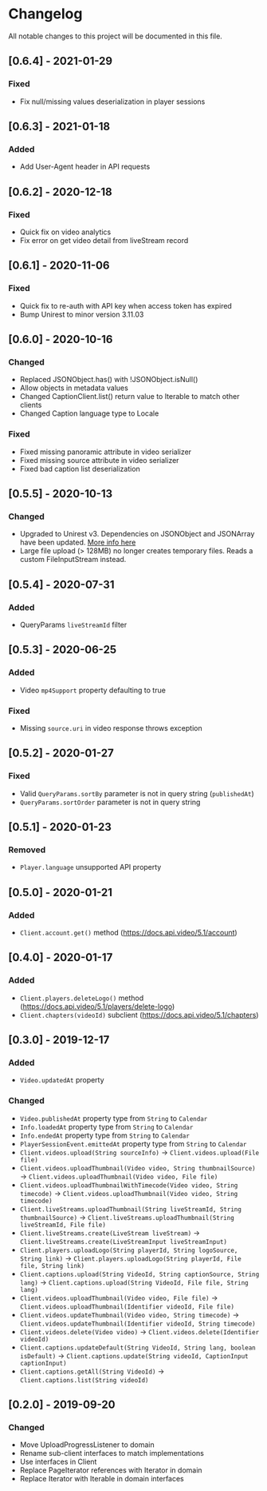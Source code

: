# Changelog
All notable changes to this project will be documented in this file.


## [0.6.4] - 2021-01-29

### Fixed
- Fix null/missing values deserialization in player sessions


## [0.6.3] - 2021-01-18

### Added
- Add User-Agent header in API requests


## [0.6.2] - 2020-12-18

### Fixed
- Quick fix on video analytics 
- Fix error on get video detail from liveStream record


## [0.6.1] - 2020-11-06

### Fixed
- Quick fix to re-auth with API key when access token has expired
- Bump Unirest to minor version 3.11.03


## [0.6.0] - 2020-10-16

### Changed
- Replaced JSONObject.has() with !JSONObject.isNull()
- Allow objects in metadata values
- Changed CaptionClient.list() return value to Iterable<Caption> to match other clients
- Changed Caption language type to Locale

### Fixed
- Fixed missing panoramic attribute in video serializer
- Fixed missing source attribute in video serializer
- Fixed bad caption list deserialization


## [0.5.5] - 2020-10-13

### Changed
- Upgraded to Unirest v3. Dependencies on JSONObject and JSONArray have been updated. [More info here](https://github.com/Kong/unirest-java/blob/main/UPGRADE_GUIDE.md)
- Large file upload (> 128MB) no longer creates temporary files. Reads a custom FileInputStream instead.


## [0.5.4] - 2020-07-31

### Added
- QueryParams `liveStreamId` filter


## [0.5.3] - 2020-06-25

### Added
- Video `mp4Support` property defaulting to true

### Fixed
- Missing `source.uri` in video response throws exception

## [0.5.2] - 2020-01-27

### Fixed
- Valid `QueryParams.sortBy` parameter is not in query string (`publishedAt`)
- `QueryParams.sortOrder` parameter is not in query string

## [0.5.1] - 2020-01-23

### Removed
- `Player.language` unsupported API property


## [0.5.0] - 2020-01-21

### Added
- `Client.account.get()` method (https://docs.api.video/5.1/account)


## [0.4.0] - 2020-01-17

### Added
- `Client.players.deleteLogo()` method (https://docs.api.video/5.1/players/delete-logo)
- `Client.chapters(videoId)` subclient (https://docs.api.video/5.1/chapters)


## [0.3.0] - 2019-12-17

### Added
- `Video.updatedAt` property

### Changed
- `Video.publishedAt` property type from `String` to `Calendar`
- `Info.loadedAt` property type from `String` to `Calendar`
- `Info.endedAt` property type from `String` to `Calendar`
- `PlayerSessionEvent.emittedAt` property type from `String` to `Calendar`
- `Client.videos.upload(String sourceInfo)` -> `Client.videos.upload(File file)`
- `Client.videos.uploadThumbnail(Video video, String thumbnailSource)` -> `Client.videos.uploadThumbnail(Video video, File file)`
- `Client.videos.uploadThumbnailWithTimecode(Video video, String timecode)` -> `Client.videos.uploadThumbnail(Video video, String timecode)`
- `Client.liveStreams.uploadThumbnail(String liveStreamId, String thumbnailSource)` -> `Client.liveStreams.uploadThumbnail(String liveStreamId, File file)`
- `Client.liveStreams.create(LiveStream liveStream)` -> `Client.liveStreams.create(LiveStreamInput liveStreamInput)`
- `Client.players.uploadLogo(String playerId, String logoSource, String link)` -> `Client.players.uploadLogo(String playerId, File file, String link)`
- `Client.captions.upload(String VideoId, String captionSource, String lang)` -> `Client.captions.upload(String VideoId, File file, String lang)`  
- `Client.videos.uploadThumbnail(Video video, File file)` -> `Client.videos.uploadThumbnail(Identifier videoId, File file)`
- `Client.videos.updateThumbnail(Video video, String timecode)` -> `Client.videos.updateThumbnail(Identifier videoId, String timecode)`
- `Client.videos.delete(Video video)` -> `Client.videos.delete(Identifier videoId)`
- `Client.captions.updateDefault(String VideoId, String lang, boolean isDefault)` -> `Client.captions.update(String videoId, CaptionInput captionInput)`
- `Client.captions.getAll(String VideoId)` -> `Client.captions.list(String videoId)`


## [0.2.0] - 2019-09-20

### Changed
- Move UploadProgressListener to domain
- Rename sub-client interfaces to match implementations
- Use interfaces in Client
- Replace PageIterator references with Iterator in domain
- Replace Iterator with Iterable in domain interfaces
